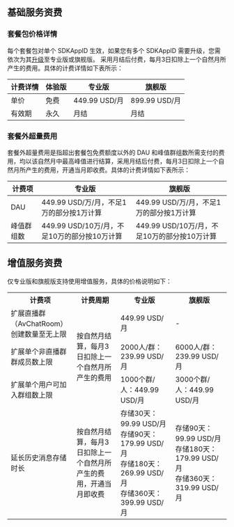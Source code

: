 ## 基础服务资费


### 套餐包价格详情[](id:Package)
每个套餐包对单个 SDKAppID 生效，如果您有多个 SDKAppID 需要升级，您需依次为其[升级](https://intl.cloud.tencent.com/zh/document/product/1047/34577#.E5.8D.87.E7.BA.A7.E5.BA.94.E7.94.A8)至专业版或旗舰版。
采用月结后付费，每月3日扣除上一个自然月所产生的费用。具体的计费详情如下表所示：

| 计费详情 | 体验版 | 专业版        | 旗舰版        |
| -------- | ------ | ------------- | ------------- |
| 单价     | 免费   | 449.99 USD/月 | 899.99 USD/月 |
| 有效期   | 永久   | 月结<br />    | 月结<br />    |



### 套餐外超量费用[](id:Excess)
套餐外超量费用是指超出套餐包免费额度以外的 DAU 和峰值群组数所需支付的费用，均以该自然月中最高峰值进行结算，采用月结后付费，每月3日扣除上一个自然月所产生的费用，开通当月即收费。具体的计费详情如下表所示：

| 计费项     | 专业版                                       | 旗舰版                                       |
| ---------- | -------------------------------------------- | -------------------------------------------- |
| DAU        | 449.99 USD/万/月，不足1万的部分按1万计算     | 449.99 USD/万/月，不足1万的部分按1万计算     |
| 峰值群组数 | 449.99 USD/10万/月，不足10万的部分按10万计算 | 449.99 USD/10万/月，不足10万的部分按10万计算 |



## 增值服务资费[](id:Value-added)
仅专业版和旗舰版支持使用增值服务，具体的价格说明如下：

<table>
<tr>
<th width="30%">计费项</th>
<th width="20%">计费周期</th>
<th width="25%">专业版</th>
<th width="25%">旗舰版</th>
</tr><tr>
<td>扩展直播群（AvChatRoom）创建数量至无上限</td>
<td rowspan = "3">按自然月结算，每月3日扣除上一个自然月所产生的费用</td>
<td>449.99 USD/月</td>
<td>-</td>
</tr>
<tr>
<td>扩展单个非直播群群成员数上限</td>
<td>2000人/群：239.99 USD/月</td>
<td>6000人/群：239.99 USD/月</td>
</tr>
<tr>
<td>扩展单个用户可加入群组数上限</td>
<td>1000个群/人：449.99 USD/月</td>
<td>3000个群/人：449.99 USD/月</td>
</tr>
<tr>
<td>延长历史消息存储时长</td>
<td  rowspan = "2">按自然月结算，每月3日扣除上一个自然月所产生的费用，开通当月即收费</td>
<td>存储30天：99.99 USD/月<br>存储90天：179.99 USD/月<br>存储180天：269.99 USD/月<br>存储360天：399.99 USD/月</td>
<td>存储90天：99.99 USD/月<br>存储180天：179.99 USD/月<br>存储360天：319.99 USD/月</td>
</tr></table>

